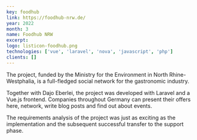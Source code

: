 ```yaml
---
key: foodhub
link: https://foodhub-nrw.de/
year: 2022
month: 3
name: Foodhub NRW
excerpt:
logo: listicon-foodhub.png
technologies: ['vue', 'laravel', 'nova', 'javascript', 'php']
clients: []
---
```


The project, funded by the Ministry for the Environment in North Rhine-Westphalia, is a full-fledged social network for the gastronomic industry.

Together with Dajo Eberlei, the project was developed with Laravel and a Vue.js frontend. Companies throughout Germany can present their offers here, network, write blog posts and find out about events.

The requirements analysis of the project was just as exciting as the implementation and the subsequent successful transfer to the support phase.